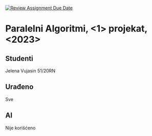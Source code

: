[![Review Assignment Due Date](https://classroom.github.com/assets/deadline-readme-button-24ddc0f5d75046c5622901739e7c5dd533143b0c8e959d652212380cedb1ea36.svg)](https://classroom.github.com/a/yA6U_1MS)
# Paralelni Algoritmi, <1> projekat, <2023>

## Studenti
Jelena Vujasin 51/20RN

## Urađeno
Sve

## AI
Nije korišćeno
